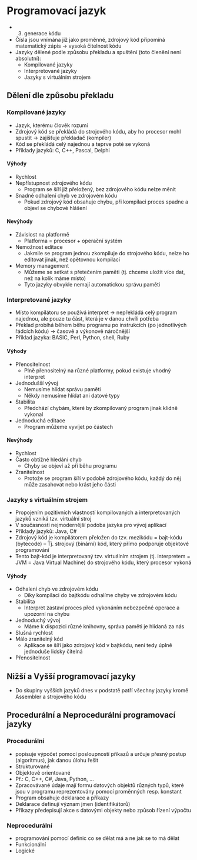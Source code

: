 # Programovací jazyk

- 3. generace kódu
- Čísla jsou vnímána již jako proměnné, zdrojový kód připomíná matematický zápis → vysoká čitelnost kódu
- Jazyky dělené podle způsobu překladu a spuštění (toto členění není absolutní):
	- Kompilované jazyky
	- Interpretované jazyky
	- Jazyky s virtuálním strojem

## Dělení dle způsobu překladu
### Kompilované jazyky

- Jazyk, kterému člověk rozumí
- Zdrojový kód se překládá do strojového kódu, aby ho procesor mohl spustit → zajišťuje překladač (kompiler)
- Kód se překládá celý najednou a teprve poté se vykoná
- Příklady jazyků: C, C++, Pascal, Delphi

#### Výhody

- Rychlost
-  Nepřístupnost zdrojového kódu
	- Program se šíří již přeložený, bez zdrojového kódu nelze měnit
-  Snadné odhalení chyb ve zdrojovém kódu
	- Pokud zdrojový kód obsahuje chybu, při kompilaci proces spadne a objeví se chybové hlášení

#### Nevýhody

- Závislost na platformě
	- Platforma = procesor + operační systém
- Nemožnost editace
	- Jakmile se program jednou zkompiluje do strojového kódu, nelze ho editovat jinak, než opětovnou kompilací
- Memory management
	- Můžeme se setkat s přetečením paměti (tj. chceme uložit více dat, než na kolik máme místo)
	- Tyto jazyky obvykle nemají automatickou správu paměti

### Interpretované jazyky

- Místo kompilátoru se používá interpret → nepřekládá celý program najednou, ale pouze tu část, která je v danou chvíli potřeba
- Překlad probíhá během běhu programu po instrukcích (po jednotlivých řádcích kódu) → časově a výkonově náročnější
- Příklad jazyka: BASIC, Perl, Python, shell, Ruby

#### Výhody

- Přenositelnost
	- Plně přenositelný na různé platformy, pokud existuje vhodný interpret
- Jednodušší vývoj
	- Nemusíme hlídat správu paměti
	- Někdy nemusíme hlídat ani datové typy
- Stabilita
	- Předchází chybám, které by zkompilovaný program jinak klidně vykonal
- Jednoduchá editace
	- Program můžeme vyvíjet po částech

#### Nevýhody

- Rychlost
- Často obtížné hledání chyb
	- Chyby se objeví až při běhu programu
- Zranitelnost
	- Protože se program šíří v podobě zdrojového kódu, každý do něj může zasahovat nebo krást jeho části

### Jazyky s virtuálním strojem

- Propojením pozitivních vlastností kompilovaných a interpretovaných jazyků vzniká tzv. virtuální stroj
- V současnosti nejmodernější podoba jazyka pro vývoj aplikací
- Příklady jazyků: Java, C#
- Zdrojový kód je kompilátorem přeložen do tzv. mezikódu = bajt-kódu (bytecode) – Tj. strojový (binární) kód, který přímo podporuje objektové programování
- Tento bajt-kód je interpretovaný tzv. virtuálním strojem (tj. interpretem = JVM = Java Virtual Machine) do strojového kódu, který procesor vykoná

#### Výhody

- Odhalení chyb ve zdrojovém kódu
	- Díky kompilaci do bajtkódu odhalíme chyby ve zdrojovém kódu
- Stabilita
	- Interpret zastaví proces před vykonáním nebezpečné operace a upozorní na chybu
- Jednoduchý vývoj
	- Máme k dispozici různé knihovny, správa paměti je hlídaná za nás
- Slušná rychlost
- Málo zranitelný kód
	- Aplikace se šíří jako zdrojový kód v bajtkódu, není tedy úplně jednoduše lidsky čitelná
- Přenositelnost

## Nižší a Vyšší programovací jazyky

- Do skupiny vyšších jazyků dnes v podstatě patří všechny jazyky kromě Assembler a strojového kódu

## Procedurální a Neprocedurální programovací jazyky

### Procedurální

- popisuje výpočet pomocí posloupností příkazů a určuje přesný postup (algoritmus), jak danou úlohu řešit
- Strukturované
- Objektově orientované
- Př.: C, C++, C#, Java, Python, ...
- Zpracovávané údaje mají formu datových objektů různých typů, které jsou v programu reprezentovány pomocí proměnných resp. konstant
- Program obsahuje deklarace a příkazy
- Deklarace definují význam jmen (identifikátorů)
- Příkazy předepisují akce s datovými objekty nebo způsob řízení výpočtu

### Neprocedurální

- programování pomocí definic co se dělat má a ne jak se to má dělat
- Funkcionální
- Logické
